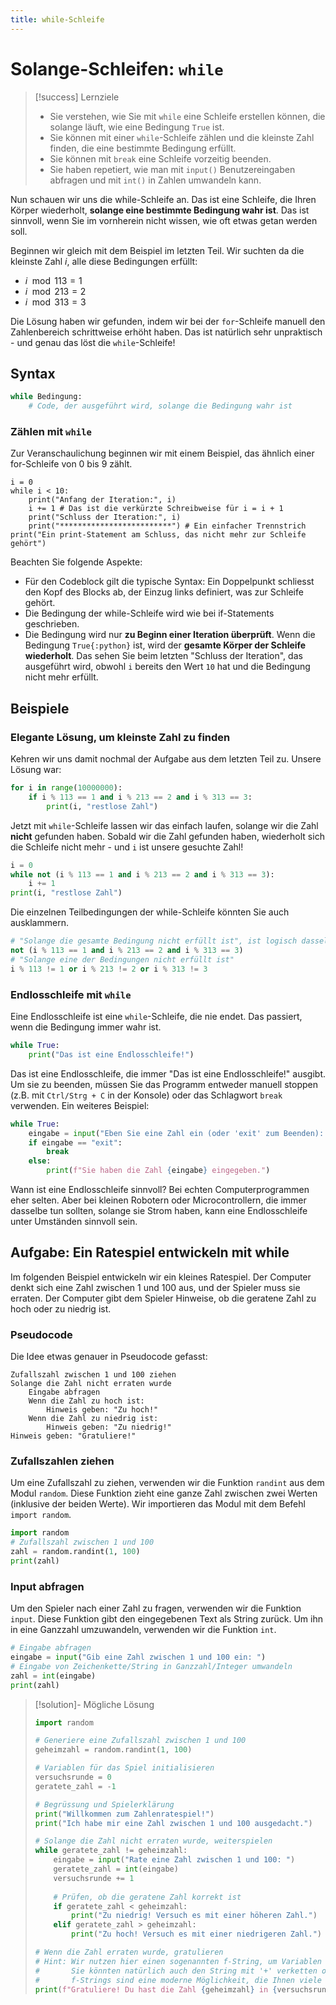 ```yaml
---
title: while-Schleife
---
```

# <nobr>Solange-Schleifen:</nobr> `while`

> [!success] Lernziele
> 
> - Sie verstehen, wie Sie mit `while` eine Schleife erstellen können, die solange läuft, wie eine Bedingung `True` ist.
> - Sie können mit einer `while`-Schleife zählen und die kleinste Zahl finden, die eine bestimmte Bedingung erfüllt.
> - Sie können mit `break` eine Schleife vorzeitig beenden.
> - Sie haben repetiert, wie man mit `input()` Benutzereingaben abfragen und mit `int()` in Zahlen umwandeln kann.

Nun schauen wir uns die while-Schleife an. Das ist eine Schleife, die Ihren Körper wiederholt, **solange eine bestimmte Bedingung wahr ist**. Das ist sinnvoll, wenn Sie im vornherein nicht wissen, wie oft etwas getan werden soll.

Beginnen wir gleich mit dem Beispiel im letzten Teil. Wir suchten da die kleinste Zahl $i$, alle diese Bedingungen erfüllt:
- $i \mod{113} = 1$
- $i \mod{213} = 2$
- $i \mod{313} = 3$

Die Lösung haben wir gefunden, indem wir bei der `for`-Schleife manuell den Zahlenbereich schrittweise erhöht haben. Das ist natürlich sehr unpraktisch - und genau das löst die `while`-Schleife!
## Syntax

```python
while Bedingung:
    # Code, der ausgeführt wird, solange die Bedingung wahr ist
```

### Zählen mit `while`

Zur Veranschaulichung beginnen wir mit einem Beispiel, das ähnlich einer for-Schleife von 0 bis 9 zählt. 

```turtle
i = 0
while i < 10:
    print("Anfang der Iteration:", i)
    i += 1 # Das ist die verkürzte Schreibweise für i = i + 1
    print("Schluss der Iteration:", i)
    print("*************************") # Ein einfacher Trennstrich
print("Ein print-Statement am Schluss, das nicht mehr zur Schleife gehört")
```

Beachten Sie folgende Aspekte:
- Für den Codeblock gilt die typische Syntax: Ein Doppelpunkt schliesst den Kopf des Blocks ab, der Einzug links definiert, was zur Schleife gehört.
- Die Bedingung der while-Schleife wird wie bei if-Statements geschrieben.
- Die Bedingung wird nur **zu Beginn einer Iteration überprüft**. Wenn die Bedingung `True{:python}` ist, wird der **gesamte Körper der Schleife wiederholt**. Das sehen Sie beim letzten "Schluss der Iteration", das ausgeführt wird, obwohl `i` bereits den Wert `10` hat und die Bedingung nicht mehr erfüllt.
## Beispiele

### Elegante Lösung, um kleinste Zahl zu finden

Kehren wir uns damit nochmal der Aufgabe aus dem letzten Teil zu. Unsere Lösung war:

```python
for i in range(10000000):
    if i % 113 == 1 and i % 213 == 2 and i % 313 == 3:
        print(i, "restlose Zahl")
```

Jetzt mit `while`-Schleife lassen wir das einfach laufen, solange wir die Zahl **nicht** gefunden haben. Sobald wir die Zahl gefunden haben, wiederholt sich die Schleife nicht mehr - und `i` ist unsere gesuchte Zahl!

```python
i = 0
while not (i % 113 == 1 and i % 213 == 2 and i % 313 == 3):
    i += 1
print(i, "restlose Zahl")
```

Die einzelnen Teilbedingungen der while-Schleife könnten Sie auch ausklammern. 

```python
# "Solange die gesamte Bedingung nicht erfüllt ist", ist logisch dasselbe wie...
not (i % 113 == 1 and i % 213 == 2 and i % 313 == 3)
# "Solange eine der Bedingungen nicht erfüllt ist"
i % 113 != 1 or i % 213 != 2 or i % 313 != 3
```

### Endlosschleife mit `while`

Eine Endlosschleife ist eine `while`-Schleife, die nie endet. Das passiert, wenn die Bedingung immer wahr ist.

```python
while True:
    print("Das ist eine Endlosschleife!")
```
Das ist eine Endlosschleife, die immer "Das ist eine Endlosschleife!" ausgibt. Um sie zu beenden, müssen Sie das Programm entweder manuell stoppen (z.B. mit `Ctrl/Strg + C` in der Konsole) oder das Schlagwort `break` verwenden. Ein weiteres Beispiel:

```python
while True:
    eingabe = input("Eben Sie eine Zahl ein (oder 'exit' zum Beenden): ")
    if eingabe == "exit":
        break
    else:
        print(f"Sie haben die Zahl {eingabe} eingegeben.")
```

Wann ist eine Endlosschleife sinnvoll? Bei echten Computerprogrammen eher selten. Aber bei kleinen Robotern oder Microcontrollern, die immer dasselbe tun sollten, solange sie Strom haben, kann eine Endlosschleife unter Umständen sinnvoll sein. 

## Aufgabe: Ein Ratespiel entwickeln mit while

Im folgenden Beispiel entwickeln wir ein kleines Ratespiel. Der Computer denkt sich eine Zahl zwischen 1 und 100 aus, und der Spieler muss sie erraten. Der Computer gibt dem Spieler Hinweise, ob die geratene Zahl zu hoch oder zu niedrig ist.

### Pseudocode

Die Idee etwas genauer in Pseudocode gefasst:

```text
Zufallszahl zwischen 1 und 100 ziehen
Solange die Zahl nicht erraten wurde
    Eingabe abfragen
    Wenn die Zahl zu hoch ist:
        Hinweis geben: "Zu hoch!"
    Wenn die Zahl zu niedrig ist:
        Hinweis geben: "Zu niedrig!"
Hinweis geben: "Gratuliere!"
```

### Zufallszahlen ziehen

Um eine Zufallszahl zu ziehen, verwenden wir die Funktion `randint` aus dem Modul `random`. Diese Funktion zieht eine ganze Zahl zwischen zwei Werten (inklusive der beiden Werte). Wir importieren das Modul mit dem Befehl `import random`.

```python
import random
# Zufallszahl zwischen 1 und 100
zahl = random.randint(1, 100)
print(zahl)
```

### Input abfragen

Um den Spieler nach einer Zahl zu fragen, verwenden wir die Funktion `input`. Diese Funktion gibt den eingegebenen Text als String zurück. Um ihn in eine Ganzzahl umzuwandeln, verwenden wir die Funktion `int`.

```python
# Eingabe abfragen
eingabe = input("Gib eine Zahl zwischen 1 und 100 ein: ")
# Eingabe von Zeichenkette/String in Ganzzahl/Integer umwandeln
zahl = int(eingabe)
print(zahl)
```


> [!solution]- Mögliche Lösung
> 
> ```python
> import random
> 
> # Generiere eine Zufallszahl zwischen 1 und 100
> geheimzahl = random.randint(1, 100)
> 
> # Variablen für das Spiel initialisieren
> versuchsrunde = 0
> geratete_zahl = -1
> 
> # Begrüssung und Spielerklärung
> print("Willkommen zum Zahlenratespiel!")
> print("Ich habe mir eine Zahl zwischen 1 und 100 ausgedacht.")
> 
> # Solange die Zahl nicht erraten wurde, weiterspielen
> while geratete_zahl != geheimzahl:
>     eingabe = input("Rate eine Zahl zwischen 1 und 100: ")
>     geratete_zahl = int(eingabe)
>     versuchsrunde += 1
>     
>     # Prüfen, ob die geratene Zahl korrekt ist
>     if geratete_zahl < geheimzahl:
>         print("Zu niedrig! Versuch es mit einer höheren Zahl.")
>     elif geratete_zahl > geheimzahl:
>         print("Zu hoch! Versuch es mit einer niedrigeren Zahl.")
> 
> # Wenn die Zahl erraten wurde, gratulieren
> # Hint: Wir nutzen hier einen sogenannten f-String, um Variablen in Strings einzufügen,
> #       Sie könnten natürlich auch den String mit '+' verketten oder mit Kommas getrennt drucken.
> #       f-Strings sind eine moderne Möglichkeit, die Ihnen viele Formatierungsprobleme lösen wird.
> print(f"Gratuliere! Du hast die Zahl {geheimzahl} in {versuchsrunde} Versuchen erraten!")
> ```
> 